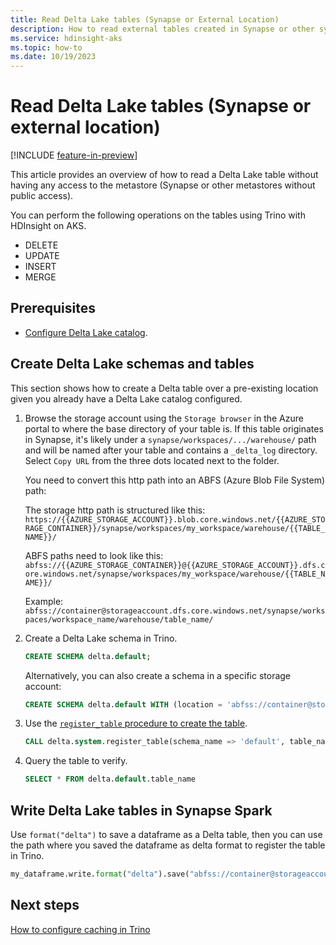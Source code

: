 ```yaml
---
title: Read Delta Lake tables (Synapse or External Location)
description: How to read external tables created in Synapse or other systems into a Trino cluster.
ms.service: hdinsight-aks
ms.topic: how-to
ms.date: 10/19/2023
---
```


# Read Delta Lake tables (Synapse or external location)

[!INCLUDE [feature-in-preview](../includes/feature-in-preview.md)]

This article provides an overview of how to read a Delta Lake table without having any access to the metastore (Synapse or other metastores without public access).

You can perform the following operations on the tables using Trino with HDInsight on AKS.

* DELETE
* UPDATE
* INSERT
* MERGE 
  
## Prerequisites

* [Configure Delta Lake catalog](trino-add-delta-lake-catalog.md).

## Create Delta Lake schemas and tables

This section shows how to create a Delta table over a pre-existing location given you already have a Delta Lake catalog configured.

1. Browse the storage account using the `Storage browser` in the Azure portal to where the base directory of your table is. If this table originates in Synapse, it's likely under a `synapse/workspaces/.../warehouse/` path and will be named after your table and contains a `_delta_log` directory. Select `Copy URL` from the three dots located next to the folder.

    You need to convert this http path into an ABFS (Azure Blob File System) path:

    The storage http path is structured like this:
    `https://{{AZURE_STORAGE_ACCOUNT}}.blob.core.windows.net/{{AZURE_STORAGE_CONTAINER}}/synapse/workspaces/my_workspace/warehouse/{{TABLE_NAME}}/`

    ABFS paths need to look like this:
    `abfss://{{AZURE_STORAGE_CONTAINER}}@{{AZURE_STORAGE_ACCOUNT}}.dfs.core.windows.net/synapse/workspaces/my_workspace/warehouse/{{TABLE_NAME}}/`

    Example:
    `abfss://container@storageaccount.dfs.core.windows.net/synapse/workspaces/workspace_name/warehouse/table_name/`


1. Create a Delta Lake schema in Trino.

    ```sql
    CREATE SCHEMA delta.default;
    ```

    Alternatively, you can also create a schema in a specific storage account:

    ```sql
    CREATE SCHEMA delta.default WITH (location = 'abfss://container@storageaccount.dfs.core.windows.net/trino/');
    ```

1. Use the [`register_table` procedure to create the table](https://trino.io/docs/current/connector/delta-lake.html#register-table).

    ```sql
    CALL delta.system.register_table(schema_name => 'default', table_name => 'table_name', table_location => 'abfss://container@storageaccount.dfs.core.windows.net/synapse/workspaces/workspace_name/warehouse/table_name/');
    ```

1.  Query the table to verify.

    ```sql
    SELECT * FROM delta.default.table_name
    ```

## Write Delta Lake tables in Synapse Spark

Use `format("delta")` to save a dataframe as a Delta table, then you can use the path where you saved the dataframe as delta format to register the table in Trino.

```python
my_dataframe.write.format("delta").save("abfss://container@storageaccount.dfs.core.windows.net/synapse/workspaces/workspace_name/warehouse/table_name")
```
## Next steps
[How to configure caching in Trino](./trino-caching.md)
